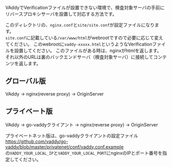 VAddyでVerificationファイルが設置できない環境で、検査対象サーバの手前にリバースプロキシサーバを設置して対応する方法です。

このディレクトリの、`nginx.conf`と`site/site.conf`が設定ファイルになります。  
`site.conf`に記載している`/var/www/html`がwebrootですので必要に応じて変えてください。
このwebrootに`vaddy-xxxxx.html`というようなVerificationファイルを設置してください。
このファイルがある時は、nginxがhtmlを返します。 それ以外のURLは裏のバックエンドサーバ（検査対象サーバ）に接続してコンテンツを返します。

## グローバル版
VAddy -> nginx(reverse proxy) -> OriginServer

## プライベート版
VAddy -> go-vaddyクライアント -> nginx(reverse proxy) -> OriginServer

プライベートネット版は、go-vaddyクライアントの設定ファイル  
https://github.com/vaddy/go-vaddy/blob/master/privatenet/conf/vaddy.conf.example  
の`VADDY_YOUR_LOCAL_IP`と`VADDY_YOUR_LOCAL_PORT`にnginxのIPとポート番号を指定してください。
